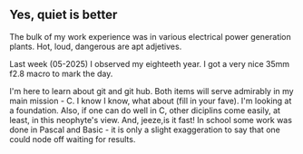 ## Yes, quiet is better

The bulk of my work experience was in various electrical power generation plants. Hot, loud, dangerous are apt adjetives. 

Last week (05-2025) I observed my eighteeth year. I got a very nice 35mm f2.8 macro to mark the day.

I'm here to learn about git and git hub. Both items will serve admirably in my main mission - C. I know I know, what about (fill in your fave). I'm looking at a foundation. Also, if one can do well in C, other diciplins come easily, at least, in this neophyte's view. And, jeeze,is it fast! In school some work was done in Pascal and Basic - it is only a slight exaggeration to say that one could node off waiting for results.
